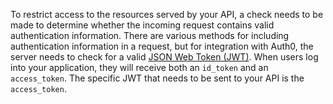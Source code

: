 To restrict access to the resources served by your API, a check needs to be made to determine whether the incoming request contains valid authentication information. There are various methods for including authentication information in a request, but for integration with Auth0, the server needs to check for a valid [JSON Web Token (JWT)](https://jwt.io). When users log into your application, they will receive both an `id_token` and an `access_token`. The specific JWT that needs to be sent to your API is the `access_token`.